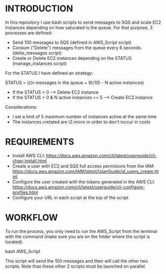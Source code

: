 # INTRODUCTION

In this repository I use bash scripts to send messages to SQS and scale EC2 instances depending on how saturated is the queue. For that purpose, 3 processes are defined: 

* Send 100 messages to SQS (defined in AWS_Script script)
* Consum ("Delete") messages from the queue every 6 seconds (delte_messages script)
* Create or Delete EC2 instances depending on the STATUS (manage_instances script) 

For the STATUS I have defined an strategy: 

STATUS = (((n messages in the queue + 9)/10) - N active instances) 

* If the STATUS < 0 --> Delete EC2 instance
* If the STATUS > 0 & N active instances <= 5 --> Create EC2 instance

Considerations: 
* I set a limit of 5 maximum number of instances active at the same time
* The instances cretated are t2.micro in order to don't inccur in costs

# REQUIREMENTS

* Install AWS CLI: https://docs.aws.amazon.com/cli/latest/userguide/cli-chap-install.html
* Create a user with EC2 and SQS full access permisions from the IAM: https://docs.aws.amazon.com/IAM/latest/UserGuide/id_users_create.html
* Configure the user created with the tokens generated in the AWS CLI: https://docs.aws.amazon.com/cli/latest/userguide/cli-configure-profiles.html
* Configure your URL in each script at the top of the script

# WORKFLOW 

To run the process, you only need to run the AWS_Script from the terminal with the command (make sure you are on the folder where the script is located): 

bash AWS_Script

This script will send the 100 messages and then will call the other two scripts. Note thas these other 2 scripts must be launched on parallel. 

